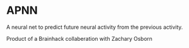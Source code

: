 # APNN
A neural net to predict future neural activity from the previous activity.

Product of a Brainhack collaberation with Zachary Osborn
